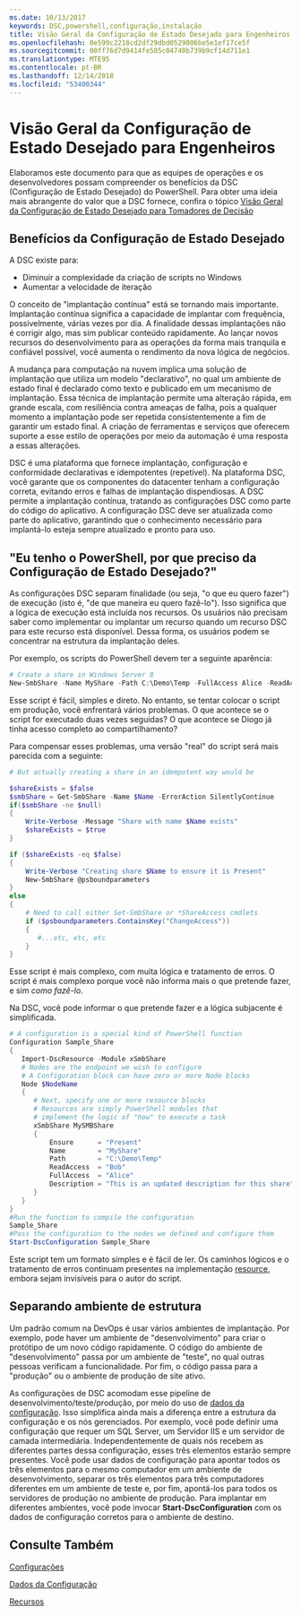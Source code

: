 ```yaml
---
ms.date: 10/13/2017
keywords: DSC,powershell,configuração,instalação
title: Visão Geral da Configuração de Estado Desejado para Engenheiros
ms.openlocfilehash: 0e599c2218cd2df29dbd0529006be5e1ef17ce5f
ms.sourcegitcommit: 00ff76d7d9414fe585c04740b739b9cf14d711e1
ms.translationtype: MTE95
ms.contentlocale: pt-BR
ms.lasthandoff: 12/14/2018
ms.locfileid: "53400344"
---
```

# <a name="desired-state-configuration-overview-for-engineers"></a>Visão Geral da Configuração de Estado Desejado para Engenheiros

Elaboramos este documento para que as equipes de operações e os desenvolvedores possam compreender os benefícios da DSC (Configuração de Estado Desejado) do PowerShell.
Para obter uma ideia mais abrangente do valor que a DSC fornece, confira o tópico [Visão Geral da Configuração de Estado Desejado para Tomadores de Decisão](decisionMaker.md)

## <a name="benefits-of-desired-state-configuration"></a>Benefícios da Configuração de Estado Desejado

A DSC existe para:

- Diminuir a complexidade da criação de scripts no Windows
- Aumentar a velocidade de iteração

O conceito de "implantação contínua" está se tornando mais importante.
Implantação contínua significa a capacidade de implantar com frequência, possivelmente, várias vezes por dia.
A finalidade dessas implantações não é corrigir algo, mas sim publicar conteúdo rapidamente.
Ao lançar novos recursos do desenvolvimento para as operações da forma mais tranquila e confiável possível, você aumenta o rendimento da nova lógica de negócios.

A mudança para computação na nuvem implica uma solução de implantação que utiliza um modelo "declarativo", no qual um ambiente de estado final é declarado como texto e publicado em um mecanismo de implantação.
Essa técnica de implantação permite uma alteração rápida, em grande escala, com resiliência contra ameaças de falha, pois a qualquer momento a implantação pode ser repetida consistentemente a fim de garantir um estado final.
A criação de ferramentas e serviços que oferecem suporte a esse estilo de operações por meio da automação é uma resposta a essas alterações.

DSC é uma plataforma que fornece implantação, configuração e conformidade declarativas e idempotentes (repetível).
Na plataforma DSC, você garante que os componentes do datacenter tenham a configuração correta, evitando erros e falhas de implantação dispendiosas.
A DSC permite a implantação contínua, tratando as configurações DSC como parte do código do aplicativo.
A configuração DSC deve ser atualizada como parte do aplicativo, garantindo que o conhecimento necessário para implantá-lo esteja sempre atualizado e pronto para uso.

## <a name="i-have-powershell-why-do-i-need-desired-state-configuration"></a>"Eu tenho o PowerShell, por que preciso da Configuração de Estado Desejado?"

As configurações DSC separam finalidade (ou seja, "o que eu quero fazer") de execução (isto é, "de que maneira eu quero fazê-lo").
Isso significa que a lógica de execução está incluída nos recursos.
Os usuários não precisam saber como implementar ou implantar um recurso quando um recurso DSC para este recurso está disponível.
Dessa forma, os usuários podem se concentrar na estrutura da implantação deles.

Por exemplo, os scripts do PowerShell devem ter a seguinte aparência:
```powershell
# Create a share in Windows Server 8
New-SmbShare -Name MyShare -Path C:\Demo\Temp -FullAccess Alice -ReadAccess Bob
```
Esse script é fácil, simples e direto.
No entanto, se tentar colocar o script em produção, você enfrentará vários problemas.
O que acontece se o script for executado duas vezes seguidas?
O que acontece se Diogo já tinha acesso completo ao compartilhamento?

Para compensar esses problemas, uma versão "real" do script será mais parecida com a seguinte:
```powershell
# But actually creating a share in an idempotent way would be

$shareExists = $false
$smbShare = Get-SmbShare -Name $Name -ErrorAction SilentlyContinue
if($smbShare -ne $null)
{
    Write-Verbose -Message "Share with name $Name exists"
    $shareExists = $true
}

if ($shareExists -eq $false)
{
    Write-Verbose "Creating share $Name to ensure it is Present"
    New-SmbShare @psboundparameters
}
else
{
    # Need to call either Set-SmbShare or *ShareAccess cmdlets
    if ($psboundparameters.ContainsKey("ChangeAccess"))
    {
       #...etc, etc, etc
    }
}
```

Esse script é mais complexo, com muita lógica e tratamento de erros.
O script é mais complexo porque você não informa mais o que pretende fazer, e sim *como fazê-lo*.

Na DSC, você pode informar o que pretende fazer e a lógica subjacente é simplificada.

```powershell
# A configuration is a special kind of PowerShell function
Configuration Sample_Share
{
   Import-DscResource -Module xSmbShare
   # Nodes are the endpoint we wish to configure
   # A Configuration block can have zero or more Node blocks
   Node $NodeName
   {
      # Next, specify one or more resource blocks
      # Resources are simply PowerShell modules that
      # implement the logic of "how" to execute a task
      xSmbShare MySMBShare
      {
          Ensure      = "Present"
          Name        = "MyShare"
          Path        = "C:\Demo\Temp"
          ReadAccess  = "Bob"
          FullAccess  = "Alice"
          Description = "This is an updated description for this share"
      }
   }
}
#Run the function to compile the configuration
Sample_Share
#Pass the configuration to the nodes we defined and configure them
Start-DscConfiguration Sample_Share
```

Este script tem um formato simples e é fácil de ler.
Os caminhos lógicos e o tratamento de erros continuam presentes na implementação [resource](../resources/resources.md), embora sejam invisíveis para o autor do script.

## <a name="separating-environment-from-structure"></a>Separando ambiente de estrutura

Um padrão comum na DevOps é usar vários ambientes de implantação.
Por exemplo, pode haver um ambiente de "desenvolvimento" para criar o protótipo de um novo código rapidamente.
O código do ambiente de "desenvolvimento" passa por um ambiente de "teste", no qual outras pessoas verificam a funcionalidade.
Por fim, o código passa para a "produção" ou o ambiente de produção de site ativo.

As configurações de DSC acomodam esse pipeline de desenvolvimento/teste/produção, por meio do uso de [dados da configuração](../configurations/configData.md).
Isso simplifica ainda mais a diferença entre a estrutura da configuração e os nós gerenciados.
Por exemplo, você pode definir uma configuração que requer um SQL Server, um Servidor IIS e um servidor de camada intermediária.
Independentemente de quais nós recebem as diferentes partes dessa configuração, esses três elementos estarão sempre presentes.
Você pode usar dados de configuração para apontar todos os três elementos para o mesmo computador em um ambiente de desenvolvimento, separar os três elementos para três computadores diferentes em um ambiente de teste e, por fim, apontá-los para todos os servidores de produção no ambiente de produção.
Para implantar em diferentes ambientes, você pode invocar **Start-DscConfiguration** com os dados de configuração corretos para o ambiente de destino.

## <a name="see-also"></a>Consulte Também

[Configurações](../configurations/configurations.md)

[Dados da Configuração](../configurations/configData.md)

[Recursos](../resources/resources.md)

